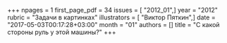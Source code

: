 +++
npages = 1
first_page_pdf = 34
issues = [ "2012_01",]
year = "2012"
rubric = "Задачи в картинках"
illustrators = [ "Виктор Пяткин",]
date = "2017-05-03T00:17:28+03:00"
month = "01"
authors = []
title = "С какой стороны руль у этой машины?"
+++
